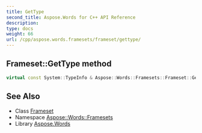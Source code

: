 ```yaml
---
title: GetType
second_title: Aspose.Words for C++ API Reference
description: 
type: docs
weight: 66
url: /cpp/aspose.words.framesets/frameset/gettype/
---
```

## Frameset::GetType method




```cpp
virtual const System::TypeInfo & Aspose::Words::Framesets::Frameset::GetType() const override
```

## See Also

* Class [Frameset](../)
* Namespace [Aspose::Words::Framesets](../../)
* Library [Aspose.Words](../../../)
